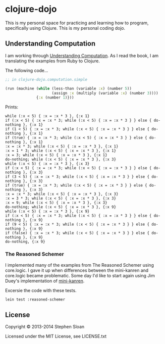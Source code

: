# clojure-dojo

This is my personal space for practicing and learning how to program,
specifically using Clojure.  This is my personal coding dojo.

## Understanding Computation

I am working through [Understanding Computation](http://computationbook.com/).
As I read the book, I am translating the examples from Ruby to Clojure.

The following code...
```clojure
;; in clojure-dojo.computation.simple

(run (machine (while (less-than (variable :x) (number 5))
                     (assign :x (multiply (variable :x) (number 3))))
              {:x (number 1)}))

```

Prints:
```
while (:x < 5) { :x = :x * 3 }, {:x 1}
if (:x < 5) { :x = :x * 3; while (:x < 5) { :x = :x * 3 } } else { do-nothing }, {:x 1}
if (1 < 5) { :x = :x * 3; while (:x < 5) { :x = :x * 3 } } else { do-nothing }, {:x 1}
if (true) { :x = :x * 3; while (:x < 5) { :x = :x * 3 } } else { do-nothing }, {:x 1}
:x = :x * 3; while (:x < 5) { :x = :x * 3 }, {:x 1}
:x = 1 * 3; while (:x < 5) { :x = :x * 3 }, {:x 1}
:x = 3; while (:x < 5) { :x = :x * 3 }, {:x 1}
do-nothing; while (:x < 5) { :x = :x * 3 }, {:x 3}
while (:x < 5) { :x = :x * 3 }, {:x 3}
if (:x < 5) { :x = :x * 3; while (:x < 5) { :x = :x * 3 } } else { do-nothing }, {:x 3}
if (3 < 5) { :x = :x * 3; while (:x < 5) { :x = :x * 3 } } else { do-nothing }, {:x 3}
if (true) { :x = :x * 3; while (:x < 5) { :x = :x * 3 } } else { do-nothing }, {:x 3}
:x = :x * 3; while (:x < 5) { :x = :x * 3 }, {:x 3}
:x = 3 * 3; while (:x < 5) { :x = :x * 3 }, {:x 3}
:x = 9; while (:x < 5) { :x = :x * 3 }, {:x 3}
do-nothing; while (:x < 5) { :x = :x * 3 }, {:x 9}
while (:x < 5) { :x = :x * 3 }, {:x 9}
if (:x < 5) { :x = :x * 3; while (:x < 5) { :x = :x * 3 } } else { do-nothing }, {:x 9}
if (9 < 5) { :x = :x * 3; while (:x < 5) { :x = :x * 3 } } else { do-nothing }, {:x 9}
if (false) { :x = :x * 3; while (:x < 5) { :x = :x * 3 } } else { do-nothing }, {:x 9}
do-nothing, {:x 9}
```

### The Reasoned Schemer

I implemented many of the examples from The Reasoned Schemer using core.logic.
I gave it up when differences between the mini-kanren and core.logic became
problematic.  Some day I'd like to start again using Jim Duey's
implementation of [mini-kanren](https://github.com/jduey/mini-kanren).

Excersie the code with these tests.

```bash
lein test :reasoned-schemer
```


## License

Copyright © 2013-2014 Stephen Sloan

Licensed under the MIT License, see LICENSE.txt
